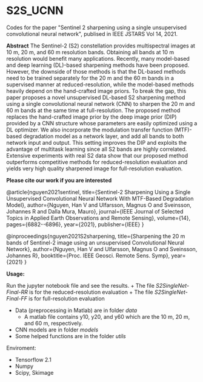 # S2S_UCNN
 Codes for the paper "Sentinel 2 sharpening using a single unsupervised convolutional neural network", publised in IEEE JSTARS Vol 14, 2021.

**Abstract**
The Sentinel-2 (S2) constellation provides multispectral images at 10 m,
20 m, and 60 m resolution bands. Obtaining all bands at 10 m resolution would benefit many applications. Recently, many model-based and deep learning (DL)-based sharpening methods have been proposed. However, the downside of those methods is that the DL-based methods need to be trained separately for the 20 m and the 60 m bands in a supervised manner at reduced-resolution, while the model-based methods heavily depend on the hand-crafted image priors. To break the gap, this paper proposes a novel unsupervised DL-based S2 sharpening method using a single convolutional neural network (CNN) to sharpen the 20 m and 60 m bands at the same time at full-resolution. The proposed method replaces the hand-crafted image prior by the deep image prior (DIP) provided by a CNN structure whose parameters are easily optimized using a DL optimizer. We also incorporate the modulation transfer function (MTF)-based degradation model as a network layer, and add all bands to both network input and output. This setting improves the DIP and exploits the advantage of multitask learning since all S2 bands are highly correlated. Extensive experiments with real S2 data show that our proposed method outperforms competitive methods for reduced-resolution evaluation and yields very high quality sharpened image for full-resolution evaluation.

**Please cite our work if you are interested**

 @article{nguyen2021sentinel,
  title={Sentinel-2 Sharpening Using a Single Unsupervised Convolutional Neural Network With MTF-Based Degradation Model},
  author={Nguyen, Han V and Ulfarsson, Magnus O and Sveinsson, Johannes R and Dalla Mura, Mauro},
  journal={IEEE Journal of Selected Topics in Applied Earth Observations and Remote Sensing},
  volume={14},
  pages={6882--6896},
  year={2021},
  publisher={IEEE}
}

@inproceedings{nguyen2021S2sharpening,
  title={Sharpening the 20 m bands of Sentinel-2 image using an unsupervised Convolutional Neural Network},
  author={Nguyen, Han V and Ulfarsson, Magnus O and Sveinsson, Johannes R},
  booktitle={Proc. IEEE Geosci. Remote Sens. Symp},
  year={2021}
}

**Usage:**

Run the jupyter notebook file and see the results.
    + The file *S2SingleNet-Final-RR* is for the reduced-resolution evaluation
    + The file *S2SingleNet-Final-FF* is for full-resolution evaluation

 - Data (preprocessing in Matlab) are in folder *data*
     + A matlab file contains y10, y20, and y60 which are the 10 m, 20 m, and 60 m, respectively.
 - CNN models are in folder *models*
 - Some helped functions are in the folder *utils*

Enviroment:

- Tensorflow 2.1
- Numpy
- Scipy, Skimage